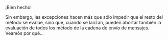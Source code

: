 ¡Bien hecho! 

Sin embargo, las excepciones hacen más que sólo impedir que el resto del método se evalúe, sino que, cuando se lanzan, pueden abortar también la evaluación de todos los método de la cadena de envío de mensajes. Veamós por qué... 